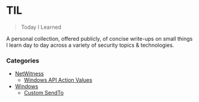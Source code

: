 # TIL

> Today I Learned

A personal collection, offered publicly, of concise write-ups on small things I learn day to day across a
variety of security topics & technologies.

### Categories

* [NetWitness](https://github.com/BytesInFlight/til/tree/main/NetWitness)
	* [Windows API Action Values](https://github.com/BytesInFlight/til/blob/main/NetWitness/windowsapi_mappings.md)
* [Windows](https://github.com/BytesInFlight/til/tree/main/Windows)
	* [Custom SendTo](https://github.com/BytesInFlight/til/blob/main/Windows/custom_sendto.md)

